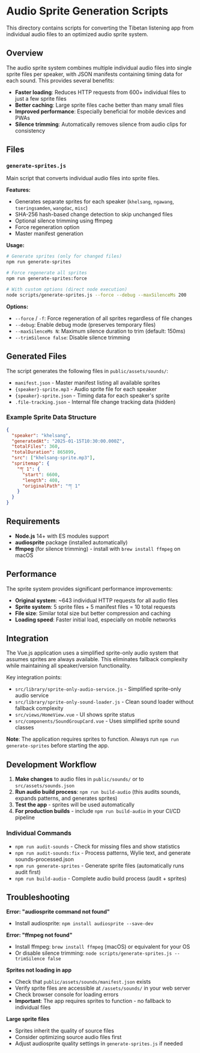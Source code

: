 # Audio Sprite Generation Scripts

This directory contains scripts for converting the Tibetan listening app from individual audio files to an optimized audio sprite system.

## Overview

The audio sprite system combines multiple individual audio files into single sprite files per speaker, with JSON manifests containing timing data for each sound. This provides several benefits:

- **Faster loading**: Reduces HTTP requests from 600+ individual files to just a few sprite files
- **Better caching**: Large sprite files cache better than many small files  
- **Improved performance**: Especially beneficial for mobile devices and PWAs
- **Silence trimming**: Automatically removes silence from audio clips for consistency

## Files

### `generate-sprites.js`
Main script that converts individual audio files into sprite files.

**Features:**
- Generates separate sprites for each speaker (`khelsang`, `ngawang`, `tseringsamden`, `wangdac`, `misc`)
- SHA-256 hash-based change detection to skip unchanged files
- Optional silence trimming using ffmpeg
- Force regeneration option
- Master manifest generation

**Usage:**
```bash
# Generate sprites (only for changed files)
npm run generate-sprites

# Force regenerate all sprites
npm run generate-sprites:force

# With custom options (direct node execution)
node scripts/generate-sprites.js --force --debug --maxSilenceMs 200
```

**Options:**
- `--force` / `-f`: Force regeneration of all sprites regardless of file changes
- `--debug`: Enable debug mode (preserves temporary files)
- `--maxSilenceMs N`: Maximum silence duration to trim (default: 150ms)
- `--trimSilence false`: Disable silence trimming

## Generated Files

The script generates the following files in `public/assets/sounds/`:

- `manifest.json` - Master manifest listing all available sprites
- `{speaker}-sprite.mp3` - Audio sprite file for each speaker
- `{speaker}-sprite.json` - Timing data for each speaker's sprite
- `.file-tracking.json` - Internal file change tracking data (hidden)

### Example Sprite Data Structure
```json
{
  "speaker": "khelsang",
  "generatedAt": "2025-01-15T10:30:00.000Z", 
  "totalFiles": 360,
  "totalDuration": 865899,
  "src": ["khelsang-sprite.mp3"],
  "spritemap": {
    "ཀ་ 1": {
      "start": 6600, 
      "length": 408,
      "originalPath": "ཀ་ 1"
    }
  }
}
```

## Requirements

- **Node.js** 14+ with ES modules support
- **audiosprite** package (installed automatically)
- **ffmpeg** (for silence trimming) - install with `brew install ffmpeg` on macOS

## Performance

The sprite system provides significant performance improvements:

- **Original system**: ~643 individual HTTP requests for all audio files
- **Sprite system**: 5 sprite files + 5 manifest files = 10 total requests
- **File size**: Similar total size but better compression and caching
- **Loading speed**: Faster initial load, especially on mobile networks

## Integration

The Vue.js application uses a simplified sprite-only audio system that assumes sprites are always available. This eliminates fallback complexity while maintaining all speaker/version functionality.

Key integration points:
- `src/library/sprite-only-audio-service.js` - Simplified sprite-only audio service
- `src/library/sprite-only-sound-loader.js` - Clean sound loader without fallback complexity  
- `src/views/HomeView.vue` - UI shows sprite status
- `src/components/SoundGroupCard.vue` - Uses simplified sprite sound classes

**Note**: The application requires sprites to function. Always run `npm run generate-sprites` before starting the app.

## Development Workflow

1. **Make changes** to audio files in `public/sounds/` or to `src/assets/sounds.json`
2. **Run audio build process**: `npm run build-audio` (this audits sounds, expands patterns, and generates sprites)
3. **Test the app** - sprites will be used automatically
4. **For production builds** - include `npm run build-audio` in your CI/CD pipeline

### Individual Commands

- `npm run audit-sounds` - Check for missing files and show statistics
- `npm run audit-sounds:fix` - Process patterns, Wylie text, and generate sounds-processed.json
- `npm run generate-sprites` - Generate sprite files (automatically runs audit first)
- `npm run build-audio` - Complete audio build process (audit + sprites)

## Troubleshooting

**Error: "audiosprite command not found"**
- Install audiosprite: `npm install audiosprite --save-dev`

**Error: "ffmpeg not found"** 
- Install ffmpeg: `brew install ffmpeg` (macOS) or equivalent for your OS
- Or disable silence trimming: `node scripts/generate-sprites.js --trimSilence false`

**Sprites not loading in app**
- Check that `public/assets/sounds/manifest.json` exists
- Verify sprite files are accessible at `/assets/sounds/` in your web server
- Check browser console for loading errors
- **Important**: The app requires sprites to function - no fallback to individual files

**Large sprite files**
- Sprites inherit the quality of source files
- Consider optimizing source audio files first
- Adjust audiosprite quality settings in `generate-sprites.js` if needed